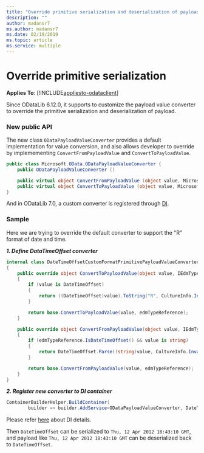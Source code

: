 ```yaml
---
title: "Override primitive serialization and deserialization of payload"
description: ""
author: madansr7
ms.author: madansr7
ms.date: 02/19/2019
ms.topic: article
ms.service: multiple
---
```

# Override primitive serialization
**Applies To**: [!INCLUDE[appliesto-odataclient](../../includes/appliesto-odatalib-v7.md)]

Since ODataLib 6.12.0, it supports to customize the payload value converter to override the primitive serialization and deserialization of payload.

### New public API

The new class `ODataPayloadValueConverter` provides a default implementation for value conversion, and also allows developer to override by implemementing `ConvertFromPayloadValue` and `ConvertToPayloadValue`.

```C#
public class Microsoft.OData.ODataPayloadValueConverter {
	public ODataPayloadValueConverter ()

	public virtual object ConvertFromPayloadValue (object value, Microsoft.OData.Edm.IEdmTypeReference edmTypeReference)
	public virtual object ConvertToPayloadValue (object value, Microsoft.OData.Edm.IEdmTypeReference edmTypeReference)
}
```

And in ODataLib 7.0, a custom converter is registered through [DI](https://odata.github.io/odata.net/v7/#01-04-di-support).

### Sample

Here we are trying to override the default converter to support the "R" format of date and time.   

***1. Define DataTimeOffset converter***

```C#
internal class DateTimeOffsetCustomFormatPrimitivePayloadValueConverter : ODataPayloadValueConverter
{
    public override object ConvertToPayloadValue(object value, IEdmTypeReference edmTypeReference)
    {
        if (value is DateTimeOffset)
        {
            return ((DateTimeOffset)value).ToString("R", CultureInfo.InvariantCulture);
        }

        return base.ConvertToPayloadValue(value, edmTypeReference);
    }

    public override object ConvertFromPayloadValue(object value, IEdmTypeReference edmTypeReference)
    {
        if (edmTypeReference.IsDateTimeOffset() && value is string)
        {
            return DateTimeOffset.Parse((string)value, CultureInfo.InvariantCulture);
        }

        return base.ConvertFromPayloadValue(value, edmTypeReference);
    }
}
```

***2. Register new converter to DI container***

```C#
ContainerBuilderHelper.BuildContainer(
	    builder => builder.AddService<ODataPayloadValueConverter, DateTimeOffsetCustomFormatPrimitivePayloadValueConverter>(ServiceLifetime.Singleton))
```

Please refer [here](https://odata.github.io/odata.net/v7/#01-04-di-support) about DI details.

Then `DateTimeOffset` can be serialized to `Thu, 12 Apr 2012 18:43:10 GMT`, and payload like `Thu, 12 Apr 2012 18:43:10 GMT` can be deserialized back to `DateTimeOffset`.
